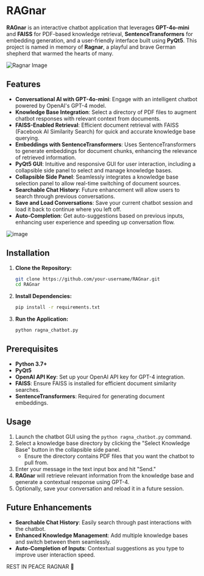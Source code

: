 # RAGnar

**RAGnar** is an interactive chatbot application that leverages **GPT-4o-mini** and **FAISS** for PDF-based knowledge retrieval, **SentenceTransformers** for embedding generation, and a user-friendly interface built using **PyQt5**. This project is named in memory of **Ragnar**, a playful and brave German shepherd that warmed the hearts of many.

![Ragnar Image](https://github.com/user-attachments/assets/58c2fe7f-3e6c-4b4f-ae99-da1114d172b8)

## Features

- **Conversational AI with GPT-4o-mini**: Engage with an intelligent chatbot powered by OpenAI's GPT-4 model.
- **Knowledge Base Integration**: Select a directory of PDF files to augment chatbot responses with relevant context from documents.
- **FAISS-Enabled Retrieval**: Efficient document retrieval with FAISS (Facebook AI Similarity Search) for quick and accurate knowledge base querying.
- **Embeddings with SentenceTransformers**: Uses SentenceTransformers to generate embeddings for document chunks, enhancing the relevance of retrieved information.
- **PyQt5 GUI**: Intuitive and responsive GUI for user interaction, including a collapsible side panel to select and manage knowledge bases.
- **Collapsible Side Panel**: Seamlessly integrates a knowledge base selection panel to allow real-time switching of document sources.
- **Searchable Chat History**: Future enhancement will allow users to search through previous conversations.
- **Save and Load Conversations**: Save your current chatbot session and load it back to continue where you left off.
- **Auto-Completion**: Get auto-suggestions based on previous inputs, enhancing user experience and speeding up conversation flow.

![image](https://github.com/user-attachments/assets/00280859-9ddf-4223-ae76-f4cc1a09b554)


## Installation

1. **Clone the Repository:**
    ```bash
    git clone https://github.com/your-username/RAGnar.git
    cd RAGnar
    ```

2. **Install Dependencies:**
    ```bash
    pip install -r requirements.txt
    ```

3. **Run the Application:**
    ```bash
    python ragna_chatbot.py
    ```

## Prerequisites

- **Python 3.7+**
- **PyQt5**
- **OpenAI API Key**: Set up your OpenAI API key for GPT-4 integration.
- **FAISS**: Ensure FAISS is installed for efficient document similarity searches.
- **SentenceTransformers**: Required for generating document embeddings.

## Usage

1. Launch the chatbot GUI using the `python ragna_chatbot.py` command.
2. Select a knowledge base directory by clicking the "Select Knowledge Base" button in the collapsible side panel. 
   - Ensure the directory contains PDF files that you want the chatbot to pull from.
3. Enter your message in the text input box and hit "Send."
4. **RAGnar** will retrieve relevant information from the knowledge base and generate a contextual response using GPT-4.
5. Optionally, save your conversation and reload it in a future session.

## Future Enhancements

- **Searchable Chat History**: Easily search through past interactions with the chatbot.
- **Enhanced Knowledge Management**: Add multiple knowledge bases and switch between them seamlessly.
- **Auto-Completion of Inputs**: Contextual suggestions as you type to improve user interaction speed.


REST IN PEACE RAGNAR 🐾
